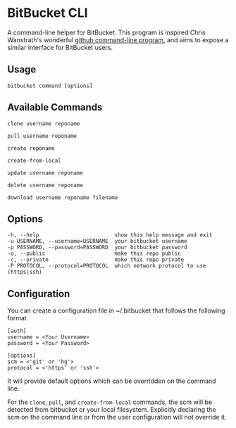 # BitBucket CLI

A command-line helper for BitBucket. This program is inspired Chris Wanstrath's
wonderful [github command-line program](https://github.com/defunkt/github-gem),
and aims to expose a similar interface for BitBucket users. 

## Usage

    bitbucket command [options]

## Available Commands
	
    clone username reponame

    pull username reponame

    create reponame

    create-from-local

    update username reponame

    delete username reponame

    download username reponame filename

## Options

    -h, --help                        show this help message and exit
    -u USERNAME, --username=USERNAME  your bitbucket username
    -p PASSWORD, --password=PASSWORD  your bitbucket password
    -o, --public                      make this repo public
    -c, --private                     make this repo private
    -P PROTOCOL, --protocol=PROTOCOL  which network protocol to use (https|ssh)

## Configuration

You can create a configuration file in ~/.bitbucket that follows the following
format

    [auth]
    username = <Your Username>
    password = <Your Password>
    
    [options]
    scm = <'git' or 'hg'>
    protocol = <'https' or 'ssh'>

It will provide default options which can be overridden on the command line.

For the `clone`, `pull`, and `create-from-local` commands, the scm will be 
detected from bitbucket or your local filesystem. Explicitly declaring the
scm on the command line or from the user configuration will not override it.
